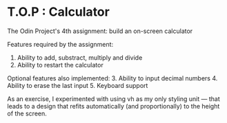 # T.O.P : Calculator
The Odin Project's 4th assignment: build an on-screen calculator

Features required by the assignment:
1. Ability to add, substract, multiply and divide
2. Ability to restart the calculator

Optional features also implemented:
3. Ability to input decimal numbers
4. Ability to erase the last input
5. Keyboard support

As an exercise, I experimented with using vh as my only styling unit — that leads to a design that refits automatically (and proportionally) to the height of the screen.